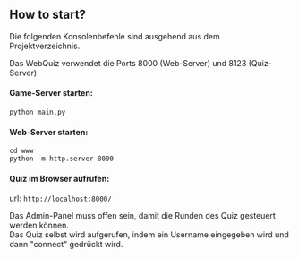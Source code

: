 ## How to start?

Die folgenden Konsolenbefehle sind ausgehend aus dem Projektverzeichnis.

Das WebQuiz verwendet die Ports 8000 (Web-Server) und 8123 (Quiz-Server)

#### Game-Server starten:

`python main.py`

#### Web-Server starten:

`cd www`<br>
`python -m http.server 8000`


#### Quiz im Browser aufrufen:

url: `http://localhost:8000/`

Das Admin-Panel muss offen sein, damit die Runden des Quiz gesteuert werden können.<br>
Das Quiz selbst wird aufgerufen, indem ein Username eingegeben wird und dann "connect" gedrückt wird.